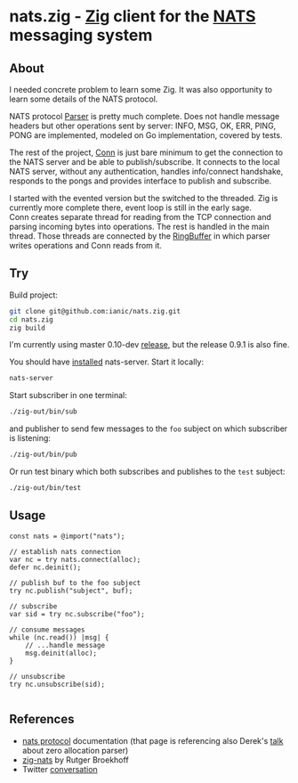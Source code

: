 # nats.zig - [Zig](https://ziglang.org/) client for the [NATS](https://nats.io) messaging system

## About

I needed concrete problem to learn some Zig. It was also opportunity to learn some details of the NATS protocol.

NATS protocol [Parser](src/Parser.zig) is pretty much complete. Does not handle message headers but other operations sent by server: INFO, MSG, OK, ERR, PING, PONG are implemented, modeled on Go implementation, covered by tests. 

The rest of the project, [Conn](src/conn.zig) is just bare minimum to get the connection to the NATS server and be able to publish/subscribe. It connects to the local NATS server, without any authentication, handles info/connect handshake, responds to the pongs and provides interface to publish and subscribe.   

I started with the evented version but the switched to the threaded. Zig is currently more complete there, event loop is still in the early sage.   
Conn creates separate thread for reading from the TCP connection and parsing incoming bytes into operations. The rest is handled in the main thread. Those threads are connected by the [RingBuffer](src/RingBuffer.zig) in which parser writes operations and Conn reads from it. 

## Try

Build project:

``` sh
git clone git@github.com:ianic/nats.zig.git
cd nats.zig
zig build
```
I'm currently using master 0.10-dev [release](https://ziglang.org/download/), but the release 0.9.1 is also fine.  

You should have [installed](https://docs.nats.io/legacy/stan/changes/install) nats-server. Start it locally:

``` sh
nats-server
```
Start subscriber in one terminal:

``` sh
./zig-out/bin/sub
```
and publisher to send few messages to the `foo` subject on which subscriber is listening:

``` sh
./zig-out/bin/pub
```

Or run test binary which both subscribes and publishes to the `test` subject:
``` sh
./zig-out/bin/test
```

## Usage

``` zig
const nats = @import("nats");

// establish nats connection
var nc = try nats.connect(alloc);
defer nc.deinit();

// publish buf to the foo subject
try nc.publish("subject", buf); 

// subscribe
var sid = try nc.subscribe("foo");

// consume messages 
while (nc.read()) |msg| {
    // ...handle message
    msg.deinit(alloc);
}

// unsubscribe
try nc.unsubscribe(sid);
    
```

## References

* [nats protocol](https://docs.nats.io/reference/reference-protocols/nats-protocol) documentation (that page is referencing also Derek's [talk](https://www.youtube.com/watch?v=ylRKac5kSOk&t=646s) about zero allocation parser)  
* [zig-nats](https://github.com/rutgerbrf/zig-nats) by Rutger Broekhoff   
* Twitter [conversation](https://mobile.twitter.com/derekcollison/status/1410600465302052870)  

